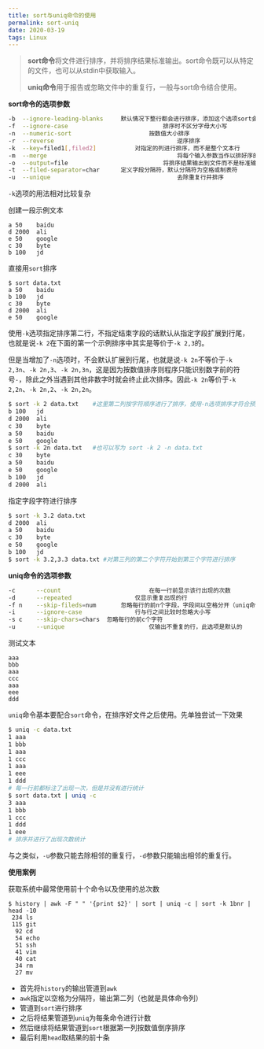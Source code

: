 ```yaml
---
title: sort与uniq命令的使用
permalink: sort-uniq
date: 2020-03-19
tags: Linux
---
```


> **sort命令**将文件进行排序，并将排序结果标准输出。sort命令既可以从特定的文件，也可以从stdin中获取输入。
>
> **uniq命令**用于报告或忽略文件中的重复行，一般与sort命令结合使用。

<!--more-->



**sort命令的选项参数**

```bash
-b	--ignore-leading-blanks		默认情况下整行都会进行排序，添加这个选项sort会忽略行开头的空格，从第一个非空白字符开始排序
-f	--ignore-case							排序时不区分字母大小写
-n	--numeric-sort						按数值大小排序
-r	--reverse									逆序排序
-k	--key=filed1[,filed2]			对指定的列进行排序，而不是整个文本行
-m	--merge										将每个输入参数当作以排好序的文件名。将多个文件合并为一个排好序的文件而不执行额外的排序操作
-o	--output=file							将排序结果输出到文件而不是标准输出
-t	--filed-separator=char		定义字段分隔符，默认分隔符为空格或制表符
-u 	--unique									去除重复行并排序
```

`-k`选项的用法相对比较复杂

创建一段示例文本

```
a 50 	baidu
d 2000 	ali
e 50 	google
c 30 	byte
b 100 	jd
```

直接用`sort`排序

```
$ sort data.txt
a 50 	baidu
b 100 	jd
c 30 	byte
d 2000 	ali
e 50 	google
```

使用`-k`选项指定排序第二行，不指定结束字段的话默认从指定字段扩展到行尾，也就是说`-k 2`在下面的第一个示例排序中其实是等价于`-k 2,3`的。

但是当增加了`-n`选项时，不会默认扩展到行尾，也就是说`-k 2n`不等价于`-k 2,3n`、`-k 2n,3`、`-k 2n,3n`，这是因为按数值排序则程序只能识别数字前的符号`-`，除此之外当遇到其他非数字时就会终止此次排序。因此`-k 2n`等价于`-k 2,2n`、`-k 2n,2`、`-k 2n,2n`。

```bash
$ sort -k 2 data.txt	#这里第二列按字符顺序进行了排序，使用-n选项排序才符合预期
b 100 	jd
d 2000 	ali
c 30 	byte
a 50 	baidu
e 50 	google
$ sort -k 2n data.txt	#也可以写为 sort -k 2 -n data.txt
c 30 	byte
a 50 	baidu
e 50 	google
b 100 	jd
d 2000 	ali
```

指定字段字符进行排序

```bash
$ sort -k 3.2 data.txt
d 2000 	ali
a 50 	baidu
c 30 	byte
e 50 	google
b 100 	jd
$ sort -k 3.2,3.3 data.txt #对第三列的第二个字符开始到第三个字符进行排序
```



**uniq命令的选项参数**

```bash
-c		--count							在每一行前显示该行出现的次数
-d		--repeated					仅显示重复出现的行
-f n	--skip-fileds=num		忽略每行的前n个字段，字段间以空格分开（uniq命令无法指定分隔符）
-i		--ignore-case				行与行之间比较时忽略大小写
-s c	--skip-chars=chars	忽略每行的前c个字符
-u		--unique						仅输出不重复的行，此选项是默认的
```

测试文本

```
aaa
bbb
aaa
ccc
aaa
eee
ddd
```

`uniq`命令基本要配合`sort`命令，在排序好文件之后使用。先单独尝试一下效果

```bash
$ uniq -c data.txt
1 aaa
1 bbb
1 aaa
1 ccc
1 aaa
1 eee
1 ddd
# 每一行前都标注了出现一次，但是并没有进行统计
$ sort data.txt | uniq -c
3 aaa
1 bbb
1 ccc
1 ddd
1 eee
# 排序并进行了出现次数统计
```

与之类似，`-u`参数只能去除相邻的重复行，`-d`参数只能输出相邻的重复行。

**使用案例**

获取系统中最常使用前十个命令以及使用的总次数

```
$ history | awk -F " " '{print $2}' | sort | uniq -c | sort -k 1bnr | head -10
 234 ls
 115 git
  92 cd
  54 echo
  51 ssh
  41 vim
  40 cat
  34 rm
  27 mv
```

- 首先将`history`的输出管道到`awk`
- `awk`指定以空格为分隔符，输出第二列（也就是具体命令列）
- 管道到`sort`进行排序
- 之后将结果管道到`uniq`为每条命令进行计数
- 然后继续将结果管道到`sort`根据第一列按数值倒序排序
- 最后利用`head`取结果的前十条
